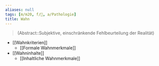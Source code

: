 ```yaml
---
aliases: null
tags: [m/m20, f/💭, a/Pathologie]
title: Wahn
---
```

> (Abstract::Subjektive, einschränkende Fehlbeurteilung der Realität)
- [[Wahnkriterien]]
	- [[Formale Wahnmerkmale]]
- [[Wahninhalte]]
	- [[Inhaltliche Wahnmerkmale]]